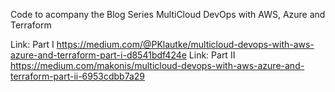 Code to acompany the Blog Series 
MultiCloud DevOps with AWS, Azure and Terraform

Link: Part I https://medium.com/@PKlautke/multicloud-devops-with-aws-azure-and-terraform-part-i-d8541bdf424e
Link: Part II https://medium.com/makonis/multicloud-devops-with-aws-azure-and-terraform-part-ii-6953cdbb7a29
